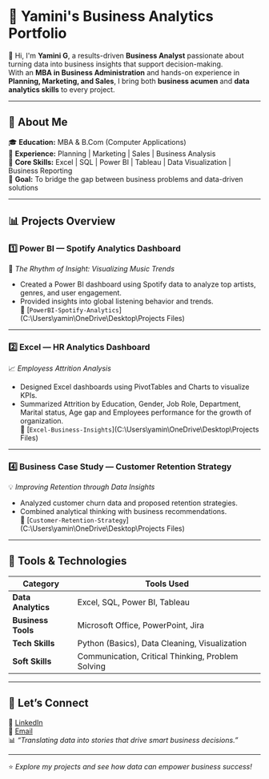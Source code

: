 # 💼 Yamini's Business Analytics Portfolio  

👋 Hi, I'm **Yamini G**, a results-driven **Business Analyst** passionate about turning data into business insights that support decision-making.  
With an **MBA in Business Administration** and hands-on experience in **Planning, Marketing, and Sales**, I bring both **business acumen** and **data analytics skills** to every project.

---

## 🧭 About Me  
🎓 **Education:** MBA & B.Com (Computer Applications)  
💼 **Experience:** Planning | Marketing | Sales | Business Analysis  
🧠 **Core Skills:** Excel | SQL | Power BI | Tableau | Data Visualization | Business Reporting  
🚀 **Goal:** To bridge the gap between business problems and data-driven solutions  

---

## 📊 Projects Overview  

### 1️⃣ **Power BI — Spotify Analytics Dashboard**  
🎵 *The Rhythm of Insight: Visualizing Music Trends*  
- Created a Power BI dashboard using Spotify data to analyze top artists, genres, and user engagement.  
- Provided insights into global listening behavior and trends.  
📁 [`PowerBI-Spotify-Analytics`](C:\Users\yamin\OneDrive\Desktop\Projects Files)

---

### 2️⃣ **Excel — HR Analytics Dashboard**  
📈 *Employess Attrition Analysis*  
- Designed Excel dashboards using PivotTables and Charts to visualize KPIs.  
- Summarized Attrition by Education, Gender, Job Role, Department, Marital status, Age gap and Employees performance for the growth of organization.  
📁 [`Excel-Business-Insights`](C:\Users\yamin\OneDrive\Desktop\Projects Files)

---

### 4️⃣ **Business Case Study — Customer Retention Strategy**  
💡 *Improving Retention through Data Insights*  
- Analyzed customer churn data and proposed retention strategies.  
- Combined analytical thinking with business recommendations.  
📁 [`Customer-Retention-Strategy`](C:\Users\yamin\OneDrive\Desktop\Projects Files)

---

## 🧰 Tools & Technologies  

| Category | Tools Used |
|-----------|-------------|
| **Data Analytics** | Excel, SQL, Power BI, Tableau |
| **Business Tools** | Microsoft Office, PowerPoint, Jira |
| **Tech Skills** | Python (Basics), Data Cleaning, Visualization |
| **Soft Skills** | Communication, Critical Thinking, Problem Solving |

---

## 💬 Let’s Connect  

💼 [LinkedIn](www.linkedin.com/in/yamini17)  
📧 [Email](yaminig170802@gmail.com)  
📊 *“Translating data into stories that drive smart business decisions.”*

---

⭐ *Explore my projects and see how data can empower business success!*

